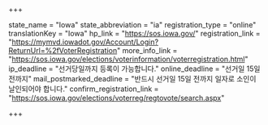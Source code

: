 +++

state_name = "Iowa"
state_abbreviation = "ia"
registration_type = "online"
translationKey = "Iowa"
hp_link = "https://sos.iowa.gov/"
registration_link = "https://mymvd.iowadot.gov/Account/Login?ReturnUrl=%2fVoterRegistration"
more_info_link = "https://sos.iowa.gov/elections/voterinformation/voterregistration.html"
ip_deadline = "선거당일까지 등록이 가능합니다."
online_deadline = "선거일 15일 전까지"
mail_postmarked_deadline = "반드시 선거일 15일 전까지 일자로 소인이 날인되어야 합니다."
confirm_registration_link = "https://sos.iowa.gov/elections/voterreg/regtovote/search.aspx"

+++